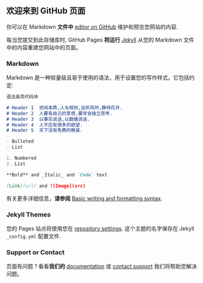 ## 欢迎来到 GitHub 页面

你可以在 Markdown **文件中** [editor on GitHub](https://github.com/hlxnmk/hlxnmk.github.com/edit/main/index.md) 维护和预览您网站的内容.

每当您提交到此存储库时, GitHub Pages **将运行** [Jekyll](https://jekyllrb.com/)  从您的 Markdown 文件中的内容重建您网站中的页面。

### Markdown

Markdown 是一种轻量级且易于使用的语法，用于设置您的写作样式。它包括约定:

```markdown
语法高亮代码块

# Header 1  世间本质,人与规则,且听风吟,静待花开.
# Header 2  人要有自己的思想,要学会独立思考.
# Header 3  以事实说话,以数据说话.
# Header 4  人不应有很多的欲望.
# Header 5  天下没有免费的晚餐.

- Bulleted
- List

1. Numbered
2. List

**Bold** and _Italic_ and `Code` text

[Link](url) and ![Image](src)
```

有关更多详细信息，**请参阅** [Basic writing and formatting syntax](https://docs.github.com/en/github/writing-on-github/getting-started-with-writing-and-formatting-on-github/basic-writing-and-formatting-syntax).

### Jekyll Themes

您的 Pages 站点将使用您在 [repository settings](https://github.com/hlxnmk/hlxnmk.github.com/settings/pages). 这个主题的名字保存在 Jekyll `_config.yml` 配置文件.

### Support or Contact

页面有问题？看看**我们的** [documentation](https://docs.github.com/categories/github-pages-basics/) 或 [contact support](https://support.github.com/contact) 我们将帮助您解决问题。
